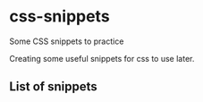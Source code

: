 # css-snippets
Some CSS snippets to practice

Creating some useful snippets for css to use later.

## List of snippets
